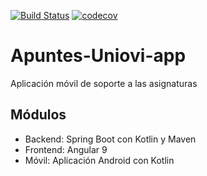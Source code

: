 [![Build Status](https://travis-ci.org/Arquisoft/parti4b.svg?branch=master)](https://travis-ci.org/github/igm1990/Apuntes-Uniovi-app)
[![codecov](https://codecov.io/gh/igm1990/Apuntes-Uniovi-app/branch/master/graph/badge.svg)](https://codecov.io/gh/igm1990/Apuntes-Uniovi-app)

# Apuntes-Uniovi-app

Aplicación móvil de soporte a las asignaturas

## Módulos

- Backend: Spring Boot con Kotlin y Maven
- Frontend: Angular 9
- Móvil: Aplicación Android con Kotlin
